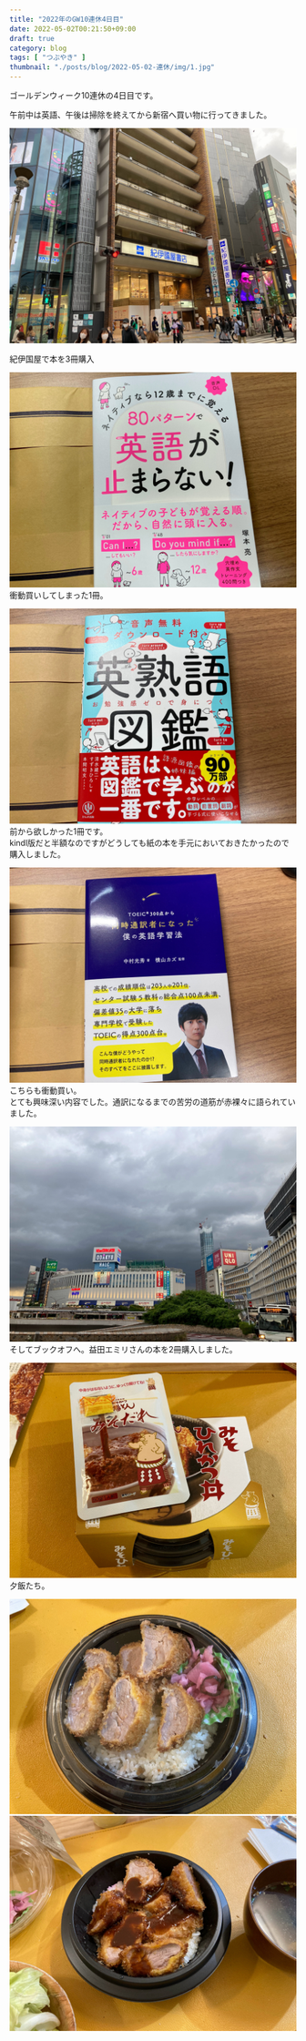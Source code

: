 ```yaml
---
title: "2022年のGW10連休4日目"
date: 2022-05-02T00:21:50+09:00
draft: true
category: blog
tags: [ "つぶやき" ]
thumbnail: "./posts/blog/2022-05-02-連休/img/1.jpg"
---
```

ゴールデンウィーク10連休の4日目です。  
<!--more-->

午前中は英語、午後は掃除を終えてから新宿へ買い物に行ってきました。  

![](./img/1.jpg)

紀伊国屋で本を3冊購入  

![](./img/3.jpg)
衝動買いしてしまった1冊。  

![](./img/4.jpg)
前から欲しかった1冊です。  
kindl版だと半額なのですがどうしても紙の本を手元においておきたかったので購入しました。  

![](./img/5.jpg)
こちらも衝動買い。  
とても興味深い内容でした。通訳になるまでの苦労の道筋が赤裸々に語られていました。  

![](./img/2.jpg)
そしてブックオフへ。益田エミリさんの本を2冊購入しました。  

![](./img/6.jpg)
夕飯たち。  

![](./img/7.jpg)
![](./img/8.jpg)

